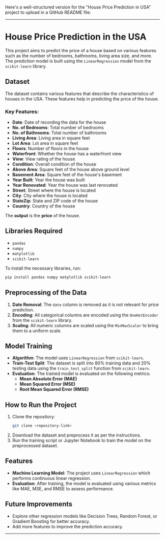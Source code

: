 Here's a well-structured version for the "House Price Prediction in USA" project to upload in a GitHub README file:

---

# House Price Prediction in the USA

This project aims to predict the price of a house based on various features such as the number of bedrooms, bathrooms, living area size, and more. The prediction model is built using the `LinearRegression` model from the `scikit-learn` library.

## Dataset
The dataset contains various features that describe the characteristics of houses in the USA. These features help in predicting the price of the house.

### Key Features:
- **Date**: Date of recording the data for the house
- **No. of Bedrooms**: Total number of bedrooms
- **No. of Bathrooms**: Total number of bathrooms
- **Living Area**: Living area in square feet
- **Lot Area**: Lot area in square feet
- **Floors**: Number of floors in the house
- **Waterfront**: Whether the house has a waterfront view
- **View**: View rating of the house
- **Condition**: Overall condition of the house
- **Above Area**: Square feet of the house above ground level
- **Basement Area**: Square feet of the house's basement
- **Year Built**: Year the house was built
- **Year Renovated**: Year the house was last renovated
- **Street**: Street where the house is located
- **City**: City where the house is located
- **StateZip**: State and ZIP code of the house
- **Country**: Country of the house

The **output** is the **price** of the house.

## Libraries Required
- `pandas`
- `numpy`
- `matplotlib`
- `scikit-learn`

To install the necessary libraries, run:
```bash
pip install pandas numpy matplotlib scikit-learn
```

## Preprocessing of the Data
1. **Date Removal**: The `date` column is removed as it is not relevant for price prediction.
2. **Encoding**: All categorical columns are encoded using the `OneHotEncoder` from the `scikit-learn` library.
3. **Scaling**: All numeric columns are scaled using the `MinMaxScaler` to bring them to a uniform scale.

## Model Training
- **Algorithm**: The model uses `LinearRegression` from `scikit-learn`.
- **Train-Test Split**: The dataset is split into 80% training data and 20% testing data using the `train_test_split` function from `scikit-learn`.
- **Evaluation**: The trained model is evaluated on the following metrics:
  - **Mean Absolute Error (MAE)**
  - **Mean Squared Error (MSE)**
  - **Root Mean Squared Error (RMSE)**

## How to Run the Project
1. Clone the repository:
    ```bash
    git clone <repository-link>
    ```
2. Download the dataset and preprocess it as per the instructions.
3. Run the training script or Jupyter Notebook to train the model on the preprocessed dataset.

## Features
- **Machine Learning Model**: The project uses `LinearRegression` which performs continuous linear regression.
- **Evaluation**: After training, the model is evaluated using various metrics like MAE, MSE, and RMSE to assess performance.

## Future Improvements
- Explore other regression models like Decision Trees, Random Forest, or Gradient Boosting for better accuracy.
- Add more features to improve the prediction accuracy.

---
